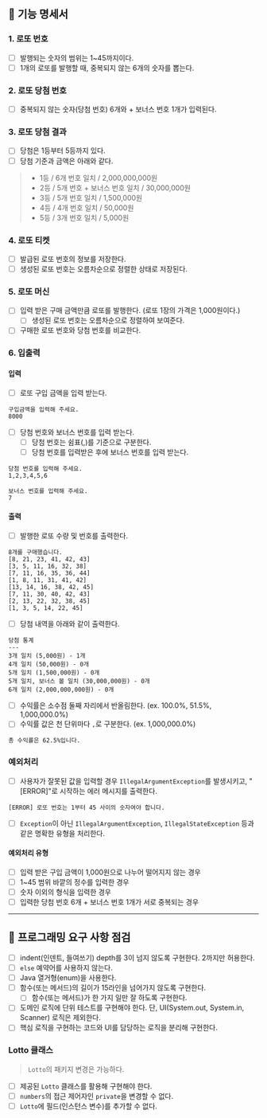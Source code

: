 ## 🚀 기능 명세서
### 1. 로또 번호
- [ ] 발행되는 숫자의 범위는 1~45까지이다.
- [ ] 1개의 로또를 발행할 때, 중복되지 않는 6개의 숫자를 뽑는다.

### 2. 로또 당첨 번호
- [ ] 중복되지 않는 숫자(당첨 번호) 6개와 + 보너스 번호 1개가 입력된다.

### 3. 로또 당첨 결과
- [ ] 당첨은 1등부터 5등까지 있다.
- [ ] 당첨 기준과 금액은 아래와 같다.
> - 1등 / 6개 번호 일치 / 2,000,000,000원 <br>
> - 2등 / 5개 번호 + 보너스 번호 일치 / 30,000,000원 <br>
> - 3등 / 5개 번호 일치 / 1,500,000원 <br>
> - 4등 / 4개 번호 일치 / 50,000원 <br>
> - 5등 / 3개 번호 일치 / 5,000원 <br>

### 4. 로또 티켓
- [ ] 발급된 로또 번호의 정보를 저장한다.
- [ ] 생성된 로또 번호는 오름차순으로 정렬한 상태로 저장된다.

### 5. 로또 머신
- [ ] 입력 받은 구매 금액만큼 로또를 발행한다. (로또 1장의 가격은 1,000원이다.)
    - [ ] 생성된 로또 번호는 오름차순으로 정렬하여 보여준다.
- [ ] 구매한 로또 번호와 당첨 번호를 비교한다.

### 6. 입출력
#### 입력
- [ ] 로또 구입 금액을 입력 받는다.
```
구입금액을 입력해 주세요.
8000
```
- [ ] 당첨 번호와 보너스 번호를 입력 받는다.
    - [ ] 당첨 번호는 쉼표(,)를 기준으로 구분한다.
    - [ ] 당첨 번호를 입력받은 후에 보너스 번호를 입력 받는다.
```
당첨 번호를 입력해 주세요.
1,2,3,4,5,6

보너스 번호를 입력해 주세요.
7
```

#### 출력
- [ ] 발행한 로또 수량 및 번호를 출력한다.
```
8개를 구매했습니다.
[8, 21, 23, 41, 42, 43]
[3, 5, 11, 16, 32, 38]
[7, 11, 16, 35, 36, 44]
[1, 8, 11, 31, 41, 42]
[13, 14, 16, 38, 42, 45]
[7, 11, 30, 40, 42, 43]
[2, 13, 22, 32, 38, 45]
[1, 3, 5, 14, 22, 45]
```
- [ ] 당첨 내역을 아래와 같이 출력한다.
```
당첨 통계
---
3개 일치 (5,000원) - 1개
4개 일치 (50,000원) - 0개
5개 일치 (1,500,000원) - 0개
5개 일치, 보너스 볼 일치 (30,000,000원) - 0개
6개 일치 (2,000,000,000원) - 0개
```
- [ ] 수익률은 소수점 둘째 자리에서 반올림한다. (ex. 100.0%, 51.5%, 1,000,000.0%)
- [ ] 수익률 값은 천 단위마다 `,`로 구분한다. (ex. 1,000,000.0%)
```
총 수익률은 62.5%입니다.
```


### 예외처리
- [ ] 사용자가 잘못된 값을 입력할 경우 `IllegalArgumentException`를 발생시키고, "[ERROR]"로 시작하는 에러 메시지를 출력한다.
```
[ERROR] 로또 번호는 1부터 45 사이의 숫자여야 합니다.
```
- [ ] `Exception`이 아닌 `IllegalArgumentException`, `IllegalStateException` 등과 같은 명확한 유형을 처리한다.

#### 예외처리 유형
- [ ] 입력 받은 구입 금액이 1,000원으로 나누어 떨어지지 않는 경우
- [ ] 1~45 범위 바깥의 정수를 입력한 경우
- [ ] 숫자 이외의 형식을 입력한 경우
- [ ] 입력한 당첨 번호 6개 + 보너스 번호 1개가 서로 중복되는 경우

---
## 🎯 프로그래밍 요구 사항 점검
- [ ] indent(인덴트, 들여쓰기) depth를 3이 넘지 않도록 구현한다. 2까지만 허용한다.
- [ ] `else` 예약어를 사용하지 않는다.
- [ ] Java 열거형(enum)을 사용한다.
- [ ] 함수(또는 메서드)의 길이가 15라인을 넘어가지 않도록 구현한다.
    - [ ] 함수(또는 메서드)가 한 가지 일만 잘 하도록 구현한다.
- [ ] 도메인 로직에 단위 테스트를 구현해야 한다. 단, UI(System.out, System.in, Scanner) 로직은 제외한다.
- [ ] 핵심 로직을 구현하는 코드와 UI를 담당하는 로직을 분리해 구현한다.

### Lotto 클래스
> `Lotto`의 패키지 변경은 가능하다.
- [ ] 제공된 `Lotto` 클래스를 활용해 구현해야 한다.
- [ ] `numbers`의 접근 제어자인 `private`을 변경할 수 없다.
- [ ] `Lotto`에 필드(인스턴스 변수)를 추가할 수 없다.
